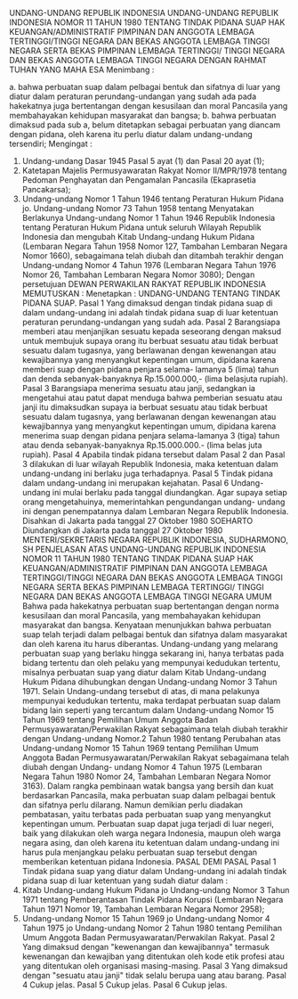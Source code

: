  UNDANG-UNDANG REPUBLIK INDONESIA UNDANG-UNDANG REPUBLIK INDONESIA NOMOR 11 TAHUN 1980 TENTANG TINDAK PIDANA SUAP HAK KEUANGAN/ADMINISTRATIF PIMPINAN DAN ANGGOTA LEMBAGA TERTINGGI/TINGGI NEGARA DAN BEKAS ANGGOTA LEMBAGA TINGGI NEGARA SERTA BEKAS PIMPINAN LEMBAGA TERTINGGI/ TINGGI NEGARA DAN BEKAS ANGGOTA LEMBAGA TINGGI NEGARA
DENGAN RAHMAT TUHAN YANG MAHA ESA
Menimbang :

a. bahwa perbuatan suap dalam pelbagai bentuk dan sifatnya di luar yang diatur dalam peraturan perundang-undangan yang sudah ada pada hakekatnya juga bertentangan dengan kesusilaan dan moral Pancasila yang membahayakan kehidupan masyarakat dan bangsa;
b. bahwa perbuatan dimaksud pada sub a, belum ditetapkan sebagai perbuatan yang diancam dengan pidana, oleh karena itu perlu diatur dalam undang-undang tersendiri;
Mengingat :

1. Undang-undang Dasar 1945 Pasal 5 ayat (1) dan Pasal 20 ayat (1);
2. Katetapan Majelis Permusyawaratan Rakyat Nomor II/MPR/1978 tentang Pedoman Penghayatan dan Pengamalan Pancasila (Ekaprasetia Pancakarsa);
3. Undang-undang Nomor 1 Tahun 1946 tentang Peraturan Hukum Pidana jo. Undang-undang Nomor 73 Tahun 1958 tentang Menyatakan Berlakunya Undang-undang Nomor 1 Tahun 1946 Republik Indonesia tentang Peraturan Hukum Pidana untuk seluruh Wilayah Republik Indonesia dan mengubah Kitab Undang-undang Hukum Pidana (Lembaran Negara Tahun 1958 Nomor 127, Tambahan Lembaran Negara Nomor 1660), sebagaimana telah diubah dan ditambah terakhir dengan Undang-undang Nomor 4 Tahun 1976 (Lembaran Negara Tahun 1976 Nomor 26, Tambahan Lembaran Negara Nomor 3080); Dengan persetujuan DEWAN PERWAKILAN RAKYAT REPUBLIK INDONESIA
MEMUTUSKAN :
 Menetapkan : UNDANG-UNDANG TENTANG TINDAK PIDANA SUAP.
Pasal 1
Yang dimaksud dengan tindak pidana suap di dalam undang-undang ini adalah tindak pidana suap di luar ketentuan peraturan perundang-undangan yang sudah ada.
Pasal 2
Barangsiapa memberi atau menjanjikan sesuatu kepada seseorang dengan maksud untuk membujuk supaya orang itu berbuat sesuatu atau tidak berbuat sesuatu dalam tugasnya, yang berlawanan dengan kewenangan atau kewajibannya yang menyangkut kepentingan umum, dipidana karena memberi suap dengan pidana penjara selama- lamanya 5 (lima) tahun dan denda sebanyak-banyaknya Rp.15.000.000,- (lima belasjuta rupiah).
Pasal 3
Barangsiapa menerima sesuatu atau janji, sedangkan ia mengetahui atau patut dapat menduga bahwa pemberian sesuatu atau janji itu dimaksudkan supaya ia berbuat sesuatu atau tidak berbuat sesuatu dalam tugasnya, yang berlawanan dengan kewenangan atau kewajibannya yang menyangkut kepentingan umum, dipidana karena menerima suap dengan pidana penjara selama-lamanya 3 (tiga) tahun atau denda sebanyak-banyaknya Rp.15.000.000.- (lima belas juta rupiah).
Pasal 4
Apabila tindak pidana tersebut dalam Pasal 2 dan Pasal 3 dilakukan di luar wilayah Republik Indonesia, maka ketentuan dalam undang-undang ini berlaku juga terhadapnya.
Pasal 5
Tindak pidana dalam undang-undang ini merupakan kejahatan.
Pasal 6
Undang-undang ini mulai berlaku pada tanggal diundangkan. Agar supaya setiap orang mengetahuinya, memerintahkan pengundangan undang- undang ini dengan penempatannya dalam Lembaran Negara Republik Indonesia. Disahkan di Jakarta pada tanggal 27 Oktober 1980 SOEHARTO Diundangkan di Jakarta pada tanggal 27 Oktober 1980 MENTERI/SEKRETARIS NEGARA REPUBLIK INDONESIA, SUDHARMONO, SH PENJELASAN ATAS UNDANG-UNDANG REPUBLIK INDONESIA NOMOR 11 TAHUN 1980 TENTANG TINDAK PIDANA SUAP HAK KEUANGAN/ADMINISTRATIF PIMPINAN DAN ANGGOTA LEMBAGA TERTINGGI/TINGGI NEGARA DAN BEKAS ANGGOTA LEMBAGA TINGGI NEGARA SERTA BEKAS PIMPINAN LEMBAGA TERTINGGI/ TINGGI NEGARA DAN BEKAS ANGGOTA LEMBAGA TINGGI NEGARA UMUM Bahwa pada hakekatnya perbuatan suap bertentangan dengan norma kesusilaan dan moral Pancasila, yang membahayakan kehidupan masyarakat dan bangsa. Kenyataan menunjukkan bahwa perbuatan suap telah terjadi dalam pelbagai bentuk dan sifatnya dalam masyarakat dan oleh karena itu harus diberantas. Undang-undang yang melarang perbuatan suap yang berlaku hingga sekarang ini, hanya terbatas pada bidang tertentu dan oleh pelaku yang mempunyai kedudukan tertentu, misalnya perbuatan suap yang diatur dalam Kitab Undang-undang Hukum Pidana dihubungkan dengan Undang-undang Nomor 3 Tahun 1971. Selain Undang-undang tersebut di atas, di mana pelakunya mempunyai kedudukan tertentu, maka terdapat perbuatan suap dalam bidang lain seperti yang tercantum dalam Undang-undang Nomor 15 Tahun 1969 tentang Pemilihan Umum Anggota Badan Permusyawaratan/Perwakilan Rakyat sebagaimana telah diubah terakhir dengan Undang-undang Nomor.2 Tahun 1980 tentang Perubahan atas Undang-undang Nomor 15 Tahun 1969 tentang Pemilihan Umum Anggota Badan Permusyawaratan/Perwakilan Rakyat sebagaimana telah diubah dengan Undang- undang Nomor 4 Tahun 1975 (Lembaran Negara Tahun 1980 Nomor 24, Tambahan Lembaran Negara Nomor 3163). Dalam rangka pembinaan watak bangsa yang bersih dan kuat berdasarkan Pancasila, maka perbuatan suap dalam pelbagai bentuk dan sifatnya perlu dilarang. Namun demikian perlu diadakan pembatasan, yaitu terbatas pada perbuatan suap yang menyangkut kepentingan umum. Perbuatan suap dapat juga terjadi di luar negeri, baik yang dilakukan oleh warga negara Indonesia, maupun oleh warga negara asing, dan oleh karena itu ketentuan dalam undang-undang ini harus pula menjangkau pelaku perbuatan suap tersebut dengan memberikan ketentuan pidana Indonesia. PASAL DEMI PASAL
Pasal 1
Tindak pidana suap yang diatur dalam Undang-undang ini adalah tindak pidana suap di luar ketentuan yang sudah diatur dalam :
1. Kitab Undang-undang Hukum Pidana jo Undang-undang Nomor 3 Tahun 1971 tentang Pemberantasan Tindak Pidana Korupsi (Lembaran Negara Tahun 1971 Nomor 19, Tambahan Lembaran Negara Nomor 2958);
2. Undang-undang Nomor 15 Tahun 1969 jo Undang-undang Nomor 4 Tahun 1975 jo Undang-undang Nomor 2 Tahun 1980 tentang Pemilihan Umum Anggota Badan Permusyawaratan/Perwakilan Rakyat.
Pasal 2
Yang dimaksud dengan "kewenangan dan kewajibannya" termasuk kewenangan dan kewajiban yang ditentukan oleh kode etik profesi atau yang ditentukan oleh organisasi masing-masing.
Pasal 3
Yang dimaksud dengan "sesuatu atau janji" tidak selalu berupa uang atau barang.
Pasal 4
Cukup jelas.
Pasal 5
Cukup jelas.
Pasal 6
Cukup jelas.